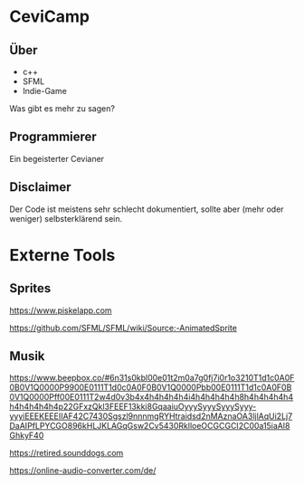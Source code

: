 # CeviCamp
## Über
- c++
- SFML
- Indie-Game

Was gibt es mehr zu sagen?
## Programmierer
Ein begeisterter Cevianer

## Disclaimer
Der Code ist meistens sehr schlecht dokumentiert, sollte aber (mehr oder weniger) selbsterklärend sein.

# Externe Tools
## Sprites
https://www.piskelapp.com

https://github.com/SFML/SFML/wiki/Source:-AnimatedSprite

## Musik
https://www.beepbox.co/#6n31s0kbl00e01t2m0a7g0fj7i0r1o3210T1d1c0A0F0B0V1Q0000P9900E0111T1d0c0A0F0B0V1Q0000Pbb00E0111T1d1c0A0F0B0V1Q0000Pff00E0111T2w4d0v3b4x4h4h4h4h4i4h4h4h4h4h8h4h4h4h4h4h4h4h4h4h4p22GFxzQkl3FEEF13kki8GqaaiuOyyySyyySyyySyyy-yyyiEEEKEEEIIAF42C7430Sgszl9nnnmgRYHtraidsd2nMAznaOA3ljlAqUi2Lj7DaAIPfLPYCGO896kHLJKLAGqGsw2Cv5430RklloeOCGCGCI2C00a15iaAl8GhkyF40

https://retired.sounddogs.com

https://online-audio-converter.com/de/